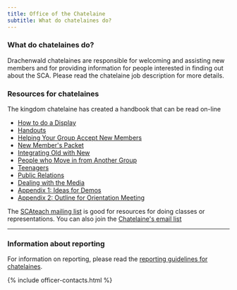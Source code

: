 ```yaml
---
title: Office of the Chatelaine
subtitle: What do chatelaines do?
---
```

<h3>What do chatelaines do?</h3>
<p>Drachenwald chatelaines are responsible for welcoming and assisting new members and for providing information for people interested in finding out about the SCA. Please read the chatelaine job description for more details.</p>
<h3>Resources for chatelaines</h3>
<p>The kingdom chatelaine has created a handbook that can be read on-line</p>
<ul>
<li><a href="{{ site.baseurl }}{% link offices/chatelaine/display.md %}">How to do a Display </a></li>
<li><a href="{{ site.baseurl }}{% link offices/chatelaine/handouts.md %}">Handouts </a></li>
<li><a href="{{ site.baseurl }}{% link offices/chatelaine/new-members.md %}">Helping Your Group Accept New Members </a></li>
<li><a href="{{ site.baseurl }}{% link offices/chatelaine/new-members-packet.md %}">New Member's Packet </a></li>
<li><a href="{{ site.baseurl }}{% link offices/chatelaine/old-with-new.md %}">Integrating Old with New </a></li>
<li><a href="{{ site.baseurl }}{% link offices/chatelaine/from-another-group.md %}">People who Move in from Another Group </a></li>
<li><a href="{{ site.baseurl }}{% link offices/chatelaine/teenagers.md %}">Teenagers </a></li>
<li><a href="{{ site.baseurl }}{% link offices/chatelaine/pr.md %}">Public Relations </a></li>
<li><a href="{{ site.baseurl }}{% link offices/chatelaine/media.md %}">Dealing with the Media </a></li>
<li><a href="{{ site.baseurl }}{% link offices/chatelaine/app1-demo-ideas.md %}">Appendix 1: Ideas for Demos </a></li>
<li><a href="{{ site.baseurl }}{% link offices/chatelaine/app2-orientation.md %}">Appendix 2: Outline for Orientation Meeting </a></li>
</ul>
<p>The <a href="http://groups.yahoo.com/group/SCAteach/">SCAteach mailing list</a> is good for resources for doing classes or representations. You can also join the <a href="http://groups.yahoo.com/group/DrachenwaldChatelaines/">Chatelaine's email list</a></p>
<hr>
<h3>Information about reporting</h3>
<p>For information on reporting, please read the <a href="{{ site.baseurl }}{% link offices/chatelaine/reporting.md %}">reporting guidelines for chatelaines</a>.</p>

{% include officer-contacts.html %}